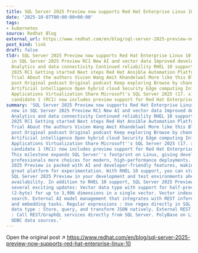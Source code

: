 ```yaml
---
title: SQL Server 2025 Preview now supports Red Hat Enterprise Linux 10
date: '2025-10-07T00:00:00+00:00'
tags:
- kubernetes
source: Redhat Blog
external_url: https://www.redhat.com/en/blog/sql-server-2025-preview-now-supports-red-hat-enterprise-linux-10
post_kind: link
draft: false
tldr: SQL Server 2025 Preview now supports Red Hat Enterprise Linux 10 What’s new
  in SQL Server 2025 Preview RC1 New AI and vector data Improved developer experience
  Analytics and data connectivity Continued reliability RHEL 10 support in SQL Server
  2025 RC1 Getting started Next steps Red Hat Ansible Automation Platform | Product
  Trial About the authors Vivien Wang Amit Khandelwal More like this Blog post Blog
  post Original podcast Original podcast Keep exploring Browse by channel Automation
  Artificial intelligence Open hybrid cloud Security Edge computing Infrastructure
  Applications Virtualization Share Microsoft's SQL Server 2025 (17. x) Preview release
  candidate 1 (RC1) now includes preview support for Red Hat Enterprise Linux 10 (RHEL).
summary: 'SQL Server 2025 Preview now supports Red Hat Enterprise Linux 10 What’s
  new in SQL Server 2025 Preview RC1 New AI and vector data Improved developer experience
  Analytics and data connectivity Continued reliability RHEL 10 support in SQL Server
  2025 RC1 Getting started Next steps Red Hat Ansible Automation Platform | Product
  Trial About the authors Vivien Wang Amit Khandelwal More like this Blog post Blog
  post Original podcast Original podcast Keep exploring Browse by channel Automation
  Artificial intelligence Open hybrid cloud Security Edge computing Infrastructure
  Applications Virtualization Share Microsoft''s SQL Server 2025 (17. x) Preview release
  candidate 1 (RC1) now includes preview support for Red Hat Enterprise Linux 10 (RHEL).
  This milestone expands SQL Server''s footprint on Linux, giving developers and IT
  professionals more choices for modern, high-performance deployments. SQL Server
  2025 Preview is packed with AI and developer-friendly features, making RHEL 10 a
  great platform for experimentation. With RHEL 10 support, you can start validating
  SQL Server 2025 Preview in your development and test environments ahead of general
  availability. In addition to RHEL 10 support, SQL Server 2025 Preview introduces
  several exciting updates: Vector data type with support for half-precision floats
  (2-byte) for up to 3,996 dimensions in a single vector. Vector indexes for similarity
  search. External AI model management that integrates with REST inference endpoints
  and embedding tasks. Regular expressions : Use regex directly in SQL queries. JSON
  data type : Store, query, and transform JSON natively. External REST endpoint invocation
  : Call REST/GraphQL services directly from SQL Server. PolyBase on Linux now supports
  ODBC data sources.'
---
```

Open the original post ↗ https://www.redhat.com/en/blog/sql-server-2025-preview-now-supports-red-hat-enterprise-linux-10
